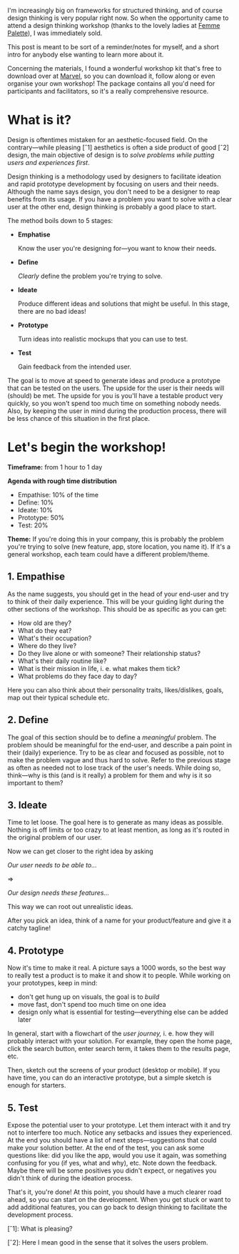 I'm increasingly big on frameworks for structured thinking, and of course design thinking is very popular right now. So when the opportunity came to attend a design thinking workshop (thanks to the lovely ladies at [Femme Palette](https://femme-palette.mn.co/share/pbLck9eCCjwAVLuK)), I was immediately sold.

This post is meant to be sort of a reminder/notes for myself, and a short intro for anybody else wanting to learn more about it.

Concerning the materials, I found a wonderful workshop kit that's free to download over at [Marvel](https://marvelapp.com/workshops), so you can download it, follow along or even organise your own workshop! The package contains all you'd need for participants and facilitators, so it's a really comprehensive resource.

# What is it?

Design is oftentimes mistaken for an aesthetic-focused field. <span markdown="1">On the contrary—while pleasing [ˆ1]  aesthetics is often </span> a side product of <span markdown="2">good [ˆ2] design</span>, the main objective of design is to *solve problems while putting users and experiences first*.

Design thinking is a methodology used by designers to facilitate ideation and rapid prototype development by focusing on users and their needs. Although the name says design, you don't need to be a designer to reap benefits from its usage. If you have a problem you want to solve with a clear user at the other end, design thinking is probably a good place to start.

The method boils down to 5 stages:

- **Emphatise**

    Know the user you're designing for—you want to know their needs.

- **Define**

    *Clearly* define the problem you're trying to solve.

- **Ideate**

    Produce different ideas and solutions that might be useful. In this stage, there are no bad ideas!

- **Prototype**

    Turn ideas into realistic mockups that you can use to test.

- **Test**

    Gain feedback from the intended user.

The goal is to move at speed to generate ideas and produce a prototype that can be tested on the users. The upside for the user is their needs will (should) be met. The upside for you is you'll have a testable product very quickly, so you won't spend too much time on something nobody needs. Also, by keeping the user in mind during the production process, there will be less chance of this situation in the first place.

# Let's begin the workshop!

**Timeframe:** from 1 hour to 1 day

**Agenda with rough time distribution**

- Empathise: 10% of the time
- Define: 10%
- Ideate: 10%
- Prototype: 50%
- Test: 20%

**Theme:** If you're doing this in your company, this is probably the problem you're trying to solve (new feature, app, store location, you name it). If it's a general workshop, each team could have a different problem/theme.

## 1. Empathise

As the name suggests, you should get in the head of your end-user and try to think of their daily experience. This will be your guiding light during the other sections of the workshop. This should be as specific as you can get:

- How old are they?
- What do they eat?
- What's their occupation?
- Where do they live?
- Do they live alone or with someone? Their relationship status?
- What's their daily routine like?
- What is their mission in life, i. e. what makes them tick?
- What problems do they face day to day?

Here you can also think about their personality traits, likes/dislikes, goals, map out their typical schedule etc.

## 2. Define

The goal of this section should be to define a *meaningful* problem. The problem should be meaningful for the end-user, and describe a pain point in their (daily) experience. Try to be as clear and focused as possible, not to make the problem vague and thus hard to solve. Refer to the previous stage as often as needed not to lose track of the user's needs. While doing so, think—why is this (and is it really) a problem for them and why is it so important to them?

## 3. Ideate

Time to let loose. The goal here is to generate as many ideas as possible. Nothing is off limits or too crazy to at least mention, as long as it's routed in the original problem of our user.

Now we can get closer to the right idea by asking

*Our user needs to be able to...*

⇒

*Our design needs these features...*

This way we can root out unrealistic ideas.

After you pick an idea, think of a name for your product/feature and give it a catchy tagline!

## 4. Prototype

Now it's time to make it real. A picture says a 1000 words, so the best way to really test a product is to make it and show it to people. While working on your prototypes, keep in mind:

- don't get hung up on visuals, the goal is to *build*
- move fast, don't spend too much time on one idea
- design only what is essential for testing—everything else can be added later

In general, start with a flowchart of the *user journey,* i. e. how they will probably interact with your solution. For example, they open the home page, click the search button, enter search term, it takes them to the results page, etc.

Then, sketch out the screens of your product (desktop or mobile). If you have time, you can do an interactive prototype, but a simple sketch is enough for starters.

## 5. Test

Expose the potential user to your prototype. Let them interact with it and try not to interfere too much. Notice any setbacks and issues they experienced. At the end you should have a list of next steps—suggestions that could make your solution better. At the end of the test, you can ask some questions like: did you like the app, would you use it again, was something confusing for you (if yes, what and why), etc. Note down the feedback. Maybe there will be some positives you didn't expect, or negatives you didn't think of during the ideation process. 

That's it, you're done! At this point, you should have a much clearer road ahead, so you can start on the development. When you get stuck or want to add additional features, you can go back to design thinking to facilitate the development process. 

[ˆ1]: What is pleasing?

[ˆ2]: Here I mean good in the sense that it solves the users problem.